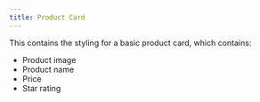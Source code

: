 ```yaml
---
title: Product Card
---
```


This contains the styling for a basic product card, which contains:
- Product image
- Product name
- Price
- Star rating
